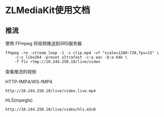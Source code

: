 # ZLMediaKit使用文档



## 推流

使用 FFmpeg 将视频推送到SRS服务器

```
ffmpeg -re -stream_loop -1 -i clip.mp4 -vf "scale=1280:720,fps=15" \
    -c:v libx264 -preset ultrafast -c:a aac -b:a 64k \
    -f flv rtmp://10.244.250.10/live/video
```

查看推流的视频

HTTP-fMP4/WS-fMP4

```
http://10.244.250.10/live/video.live.mp4
```

HLS(mpegts)

```
http://10.244.250.10/live/video/hls.m3u8
```

